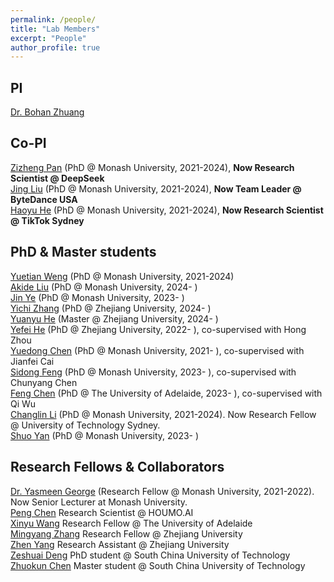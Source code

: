 ```yaml
---
permalink: /people/
title: "Lab Members"
excerpt: "People"
author_profile: true
---
```


## PI 
<a href="https://bohanzhuang.github.io/">Dr. Bohan Zhuang</a>

## Co-PI
<a href="https://zizhengpan.github.io/">Zizheng Pan</a> (PhD @ Monash University, 2021-2024), **Now Research Scientist @ DeepSeek** 
<br><a href="https://jing-liu.com/">Jing Liu</a> (PhD @ Monash University, 2021-2024), **Now Team Leader @ ByteDance USA** 
<br><a href="https://charles-haoyuhe.github.io/">Haoyu He</a> (PhD @ Monash University, 2021-2024), **Now Research Scientist @ TikTok Sydney** 

## PhD & Master students
<a href="https://dblp.org/pid/319/7287.html">Yuetian Weng</a> (PhD @ Monash University, 2021-2024)
<br><a href="https://github.com/AkideLiu">Akide Liu</a> (PhD @ Monash University, 2024- )
<br><a href="https://scholar.google.com/citations?user=UFBrJOAAAAAJ&hl=en">Jin Ye</a>  (PhD @ Monash University, 2023- )
<br><a href="https://zhang-each.github.io/CV/">Yichi Zhang</a>  (PhD @ Zhejiang University, 2024- )
<br><a href="">Yuanyu He</a>  (Master @ Zhejiang University, 2024- )
<br><a href="https://scholar.google.com/citations?user=CTEQwwwAAAAJ&hl=zh-CN">Yefei He</a> (PhD @ Zhejiang University, 2022- ), co-supervised with Hong Zhou
<br><a href="https://donydchen.github.io/">Yuedong Chen</a> (PhD @ Monash University, 2021- ), co-supervised with Jianfei Cai
<br><a href="https://scholar.google.com/citations?user=rGaW26gAAAAJ&hl=zh-CN">Sidong Feng</a> (PhD @ Monash University, 2023- ), co-supervised with Chunyang Chen
<br><a href="https://github.com/Chenfeng1271">Feng Chen</a>  (PhD @ The University of Adelaide, 2023- ), co-supervised with Qi Wu
<br><a href="https://scholar.google.com/citations?user=RLAgwBkAAAAJ&hl=en">Changlin Li</a>  (PhD @ Monash University, 2021-2024). Now Research Fellow @ University of Technology Sydney. 
<br><a href="">Shuo Yan</a>  (PhD @ Monash University, 2023- )


## Research Fellows & Collaborators 
<a href="https://scholar.google.com/citations?user=URHQRGwAAAAJ&hl=en">Dr. Yasmeen George</a> (Research Fellow @ Monash University, 2021-2022). Now Senior Lecturer at Monash University. 
<br><a href="https://scholar.google.com/citations?user=Hoh9p_kAAAAJ&hl=en">Peng Chen</a>  Research Scientist @ HOUMO.AI
<br><a href="https://openreview.net/profile?id=~Xinyu_Wang2">Xinyu Wang</a> Research Fellow @ The University of Adelaide
<br><a href="https://openreview.net/profile?id=~Mingyang_Zhang3">Mingyang Zhang</a> Research Fellow @ Zhejiang University
<br><a href="https://openreview.net/profile?id=~Zhen_Yang15">Zhen Yang</a> Research Assistant @ Zhejiang University
<br><a href="https://scholar.google.com/citations?user=udPURMAAAAAJ&hl=zh-CN">Zeshuai Deng</a> PhD student @ South China University of Technology
<br><a href="https://openreview.net/profile?id=~Zhuokun_Chen1">Zhuokun Chen</a> Master student @ South China University of Technology


